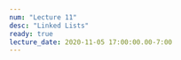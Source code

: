 ```yaml
---
num: "Lecture 11"
desc: "Linked Lists"
ready: true
lecture_date: 2020-11-05 17:00:00.00-7:00
---
```

